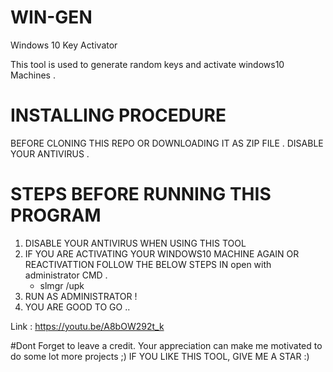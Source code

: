 # WIN-GEN
Windows 10 Key Activator

This tool is used to generate random keys and activate windows10 Machines . 

# INSTALLING PROCEDURE 
BEFORE CLONING THIS REPO OR DOWNLOADING IT AS ZIP FILE . DISABLE YOUR ANTIVIRUS .


# STEPS BEFORE RUNNING THIS PROGRAM 

1. DISABLE YOUR ANTIVIRUS WHEN USING THIS TOOL
2. IF YOU ARE ACTIVATING YOUR WINDOWS10 MACHINE AGAIN OR REACTIVATTION FOLLOW THE BELOW STEPS IN open with administrator CMD .
    * slmgr /upk
3. RUN AS ADMINISTRATOR !
3. YOU ARE GOOD TO GO ..

Link : https://youtu.be/A8bOW292t_k


#Dont Forget to leave a credit. Your appreciation can make me motivated to do some lot more projects ;)
IF YOU LIKE THIS TOOL, GIVE ME A STAR :) 
